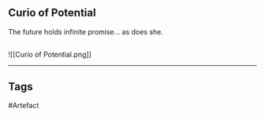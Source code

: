 ## Curio of Potential
The future holds infinite promise... as does she.
## 
![[Curio of Potential.png]]

---
## Tags
#Artefact